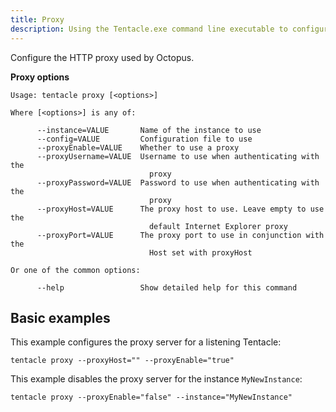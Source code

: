 ```yaml
---
title: Proxy
description: Using the Tentacle.exe command line executable to configure the HTTP proxy used by Octopus.
---
```


Configure the HTTP proxy used by Octopus.

**Proxy options**

```text
Usage: tentacle proxy [<options>]

Where [<options>] is any of:

      --instance=VALUE       Name of the instance to use
      --config=VALUE         Configuration file to use
      --proxyEnable=VALUE    Whether to use a proxy
      --proxyUsername=VALUE  Username to use when authenticating with the
                               proxy
      --proxyPassword=VALUE  Password to use when authenticating with the
                               proxy
      --proxyHost=VALUE      The proxy host to use. Leave empty to use the
                               default Internet Explorer proxy
      --proxyPort=VALUE      The proxy port to use in conjunction with the
                               Host set with proxyHost

Or one of the common options:

      --help                 Show detailed help for this command
```

## Basic examples

This example configures the proxy server for a listening Tentacle:

```text
tentacle proxy --proxyHost="" --proxyEnable="true"
```

This example disables the proxy server for the instance `MyNewInstance`:

```text
tentacle proxy --proxyEnable="false" --instance="MyNewInstance"
```

